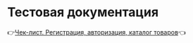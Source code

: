 # Тестовая документация
:point_right:[Чек-лист. Регистрация, авторизация, каталог товаров](https://docs.google.com/spreadsheets/d/1kCjmk8H0kho_0nGnPZ-sZ1-iilR2WFb0vkLyvGmlvck/edit?usp=sharing):point_left:
